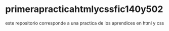 # primerapracticahtmlycssfic140y502
este repositorio corresponde a una practica de los aprendices en html y css

